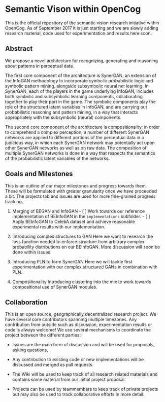 # Semantic Vison within OpenCog

This is the official repository of the semantic vision research initiative within OpenCog. As of September 2017 it is just starting and we are slowly adding research material, code used for experimentation and results here soon.

## Abstract

We propose a novel architecture for recognizing, generating and reasoning about patterns in perceptual data.   

The first core component of the architecture is SynerGAN, an extension of the InfoGAN methodology to incorporate symbolic probabilistic logic and symbolic pattern mining, alongside subsymbolic neural net learning. In SynerGAN, each of the players in the game underlying InfoGAN, includes both symbolic and subsymbolic learning components, collaborating together to play their part in the game. The symbolic components play the role of the structured latent variables in InfoGAN, and are carrying out probabilistic reasoning and pattern mining, in a way that interacts appropriately with the subsymbolic (neural) components.

The second core component of the architecture is compositionality: in order to comprehend a complex perception, a number of different SynerGAN networks are applied to different portions of the perceptual data in a judicious way, in which each SynerGAN network may potentially act upon other SynerGAN networks as well as on raw data.  The composition of multiple SynerGAN networks is done in a way that respects the semantics of the probabilistic latent variables of the networks.

## Goals and Milestones

This is an outline of our major milestones and progress towards them. These will be formulated with greater granularity once we have proceeded a bit. The projects tab and issues are used for more fine-grained progress tracking.

  1. Merging of BEGAN and InfoGAN
    - [ ] Work towards our reference implementation of BEInfoGAN in the `implementations` subfolder.
    - [ ] Apply BEInfoGAN to CelebA dataset and achieve reasonable experimental results with our implementation.

  2. Introducing complex structures to GAN
    Here we want to research the loss function needed to enforce structure from arbitrary complex probability distributions on our BEInfoGAN. More discussion will soon be done within issues.

  3. Introducing PLN to form SynerGAN
    Here we will tackle first experimentation with our complex structured GANs in combination with PLN.

  4. Compositionality
    Introducing clustering into the mix to work towards compositional use of SynerGAN modules.

## Collaboration

This is an open source, geographically decentralized research project. We have several core contributors spanning multiple timezones. Any contribution from outside such as discussion, experimentation results or code is always welcome! We use several mechanisms to coordinate the project between the different parties:

  * Issues are the main form of discussion and will be used for proposals, asking questions,

  * Any contribution to existing code or new implementations will be discussed and merged as pull requests.

  * The Wiki will be used to keep track of all research related materials and contains some material from our initial project proposal.

  * Projects can be used by teammembers to keep track of private projects but may also be used to track collaborative efforts in more detail.
